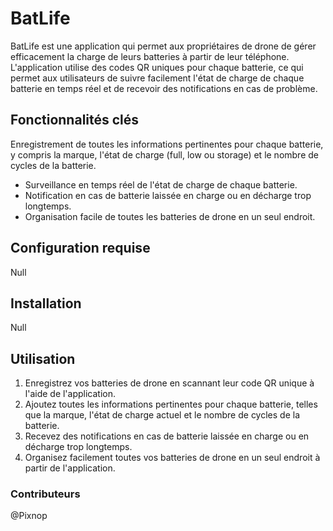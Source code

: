 # BatLife

BatLife est une application qui permet aux propriétaires de drone de gérer efficacement la charge de leurs batteries à partir de leur téléphone. L'application utilise des codes QR uniques pour chaque batterie, ce qui permet aux utilisateurs de suivre facilement l'état de charge de chaque batterie en temps réel et de recevoir des notifications en cas de problème.
## Fonctionnalités clés

Enregistrement de toutes les informations pertinentes pour chaque batterie, y compris la marque, l'état de charge (full, low ou storage) et le nombre de cycles de la batterie.
- Surveillance en temps réel de l'état de charge de chaque batterie.
- Notification en cas de batterie laissée en charge ou en décharge trop longtemps.
- Organisation facile de toutes les batteries de drone en un seul endroit.

## Configuration requise

Null

## Installation

Null

## Utilisation

1. Enregistrez vos batteries de drone en scannant leur code QR unique à l'aide de l'application.
2. Ajoutez toutes les informations pertinentes pour chaque batterie, telles que la marque, l'état de charge actuel et le nombre de cycles de la batterie.
3. Recevez des notifications en cas de batterie laissée en charge ou en décharge trop longtemps.
4. Organisez facilement toutes vos batteries de drone en un seul endroit à partir de l'application.

### Contributeurs

@Pixnop
